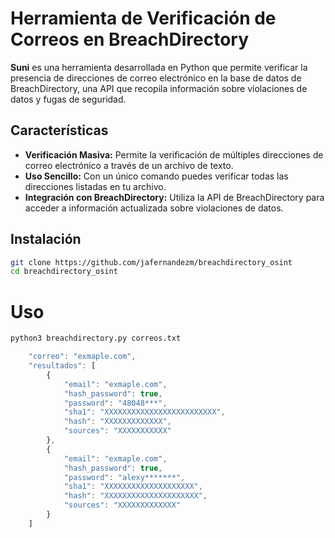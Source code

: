 # Herramienta de Verificación de Correos en BreachDirectory

**Suni** es una herramienta desarrollada en Python que permite verificar la presencia de direcciones de correo electrónico en la base de datos de BreachDirectory, una API que recopila información sobre violaciones de datos y fugas de seguridad.

## Características

- **Verificación Masiva:** Permite la verificación de múltiples direcciones de correo electrónico a través de un archivo de texto.
- **Uso Sencillo:** Con un único comando puedes verificar todas las direcciones listadas en tu archivo.
- **Integración con BreachDirectory:** Utiliza la API de BreachDirectory para acceder a información actualizada sobre violaciones de datos.

## Instalación

```bash
git clone https://github.com/jafernandezm/breachdirectory_osint
cd breachdirectory_osint
```

# Uso
```bash
python3 breachdirectory.py correos.txt
```

```js
    "correo": "exmaple.com",
    "resultados": [
        {
            "email": "exmaple.com",
            "hash_password": true,
            "password": "48048***",
            "sha1": "XXXXXXXXXXXXXXXXXXXXXXXXX",
            "hash": "XXXXXXXXXXXXX",
            "sources": "XXXXXXXXXXX"
        },
        {
            "email": "exmaple.com",
            "hash_password": true,
            "password": "alexy*******",
            "sha1": "XXXXXXXXXXXXXXXXXXXX",
            "hash": "XXXXXXXXXXXXXXXXXXXXX",
            "sources": "XXXXXXXXXXXXX"
        }
    ]
```

